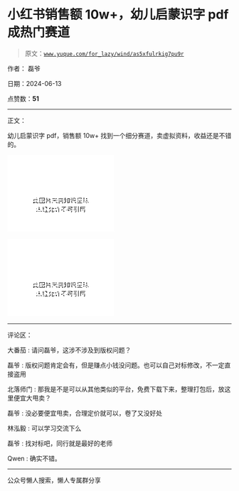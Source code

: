 # 小红书销售额 10w+，幼儿启蒙识字 pdf 成热门赛道

> 原文：[`www.yuque.com/for_lazy/wind/as5xfulrkig7pu9r`](https://www.yuque.com/for_lazy/wind/as5xfulrkig7pu9r)

作者： 磊爷

日期：2024-06-13

点赞数：**51**

* * *

正文：

幼儿启蒙识字 pdf，销售额 10w+ 找到一个细分赛道，卖虚拟资料，收益还是不错的。

![](img/c34c3afb09d98c54d519a4bd71b3d7da.png)

![](img/6d9acb9bf08c9d07f18f1ea30d2e311e.png)

* * *

评论区：

大番茄 : 请问磊爷，这涉不涉及到版权问题？

磊爷 : 版权问题肯定会有，但是赚点小钱没问题。也可以自己对标修改，不一定直接盗用

北落师门 : 那我是不是可以从其他类似的平台，免费下载下来，整理打包后，放这里便宜大甩卖？

磊爷 : 没必要便宜甩卖，合理定价就可以，卷了又没好处

林泓毅 : 可以学习交流下么

磊爷 : 找对标吧，同行就是最好的老师

Qwen : 确实不错。

* * *

公众号懒人搜索，懒人专属群分享